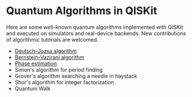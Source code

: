 # Quantum Algorithms in QISKit

Here are some well-known quantum algorithms implemented with QISKit and executed on
simulators and real-device backends. New contributions of algorithmic tutorials
are welcomed.

- [Deutsch–Jozsa algorithm](reference/algorithms/deustch_josza.ipynb)
- [Bernstein-Vazirani algorithm](reference/algorithms/bernstein_vazirani.ipynb)
- [Phase estimation](reference/algorithms/iterative_phase_estimation_algorithm.ipynb)
- Simon's algorithm for period finding
- Grover's algorithm searching a needle in haystack
- Shor's algorithm for integer factorization
- Quantum Walk
